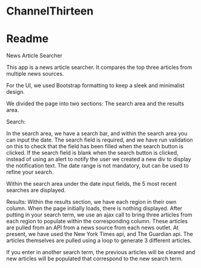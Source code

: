 # ChannelThirteen

# Readme
News Article Searcher

This app is a news article searcher. It compares the top three articles from multiple news sources.  

For the UI, we used Bootstrap formatting to keep a sleek and minimalist design.

We divided the page into two sections: The search area and the results area. 

Search:

In the search area, we have a search bar, and within the search area you can input the date. The search field is required, and we have run validation on this to check that the field has been filled when the search button is clicked. If the search field is blank when the search button is clicked, instead of using an alert to notify the user we created a new div to display the notification text. The date range is not mandatory, but can be used to refine your search.

Within the search area under the date input fields, the 5 most recent searches are displayed.

Results:
Within the results section, we have each region in their own column. When the page initially loads, there is nothing displayed. After putting in your search term, we use an ajax call to bring three articles from each region to populate within the corresponding column. These articles are pulled from an API from a news source from each news outlet. At present, we have used the New York Times api, and The Guardian api. The articles themselves are pulled using a loop to generate 3 different articles.

If you enter in another search term, the previous articles will be cleared and new articles will be populated that correspond to the new search term. 





